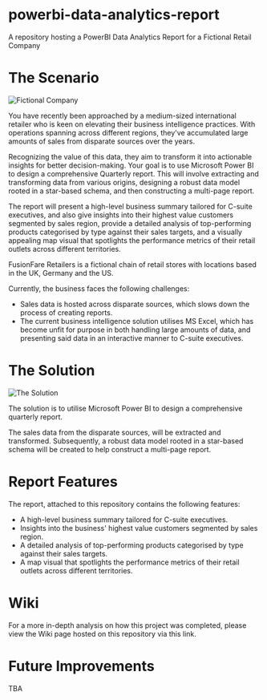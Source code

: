 # powerbi-data-analytics-report
A repository hosting a PowerBI Data Analytics Report for a Fictional Retail Company

# The Scenario

![Fictional Company](https://github.com/WayneRose-95/powerbi-data-analytics-report/assets/89411656/8a39d797-2e26-4c8c-ba38-22f577c38f77)


You have recently been approached by a medium-sized international retailer who is keen on elevating their business intelligence practices. With operations spanning across different regions, they've accumulated large amounts of sales from disparate sources over the years.

Recognizing the value of this data, they aim to transform it into actionable insights for better decision-making. Your goal is to use Microsoft Power BI to design a comprehensive Quarterly report. This will involve extracting and transforming data from various origins, designing a robust data model rooted in a star-based schema, and then constructing a multi-page report.

The report will present a high-level business summary tailored for C-suite executives, and also give insights into their highest value customers segmented by sales region, provide a detailed analysis of top-performing products categorised by type against their sales targets, and a visually appealing map visual that spotlights the performance metrics of their retail outlets across different territories.


FusionFare Retailers is a fictional chain of retail stores with locations based in the UK, Germany and the US. 

Currently, the business faces the following challenges: 

- Sales data is hosted across disparate sources, which slows down the process of creating reports.
- The current business intelligence solution utilises MS Excel, which has become unfit for purpose in both handling large amounts of data, and presenting said data in an interactive manner to C-suite executives. 


# The Solution 

![The Solution](https://github.com/WayneRose-95/powerbi-data-analytics-report/assets/89411656/9062ff22-4a48-4f82-bf5f-3e22a54a34bf)

The solution is to utilise Microsoft Power BI to design a comprehensive quarterly report. 

The sales data from the disparate sources, will be extracted and transformed. Subsequently, a robust data model rooted in a star-based schema will be created to help construct a multi-page report. 

# Report Features 
The report, attached to this repository contains the following features:

- A high-level business summary tailored for C-suite executives.
- Insights into the business' highest value customers segmented by sales region.
- A detailed analysis of top-performing products categorised by type against their sales targets.
- A  map visual that spotlights the performance metrics of their retail outlets across different territories.

# Wiki 

For a more in-depth analysis on how this project was completed, please view the Wiki page hosted on this repository via this link. 

# Future Improvements 

TBA 
  
